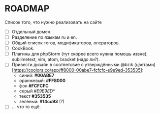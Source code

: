 # ROADMAP
Список того, что нужно реализовать на сайте

- [ ] Отдельный домен.
- [ ] Разделение по языкам ru и en.
- [ ] Общий список тегов, модификаторов, операторов.
- [ ] CookBook.
- [ ] Плагины для phpStorm (тут скорее всего нужна помошь извне), sublimetext, vim, atom, bracket (надо ли?).
- [ ] Привести дизайн в соответсвие с утверждёнными @bzik (цветами)[https://coolors.co/app/ff8000-00abe7-fcfcfc-e9e9ed-353535]: 
    + синий: **#00ABE7**
    + оранжевый: **#FF8000**
    + фон **#FCFCFC**
    + серый *#E9E9ED**
    + текст **#353535**
    + зелёный: **#14cc93** (?)
- [ ] ... что то ещё.

